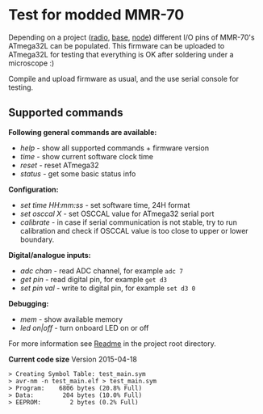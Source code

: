 Test for modded MMR-70
======================

Depending on a project ([radio](https://github.com/achilikin/mmr70mod/blob/master/radio), [base](https://github.com/achilikin/mmr70mod/blob/master/base), [node](https://github.com/achilikin/mmr70mod/blob/master/node)) different I/O pins of MMR-70's ATmega32L can be populated. This firmware can be uploaded to ATmega32L for testing that everything is OK after soldering under a microscope :)

Compile and upload firmware as usual, and the use serial console for testing.

Supported commands
-----------------

**Following general commands are available:**
* _help_ - show all supported commands + firmware version
* _time_ - show current software clock time
* _reset_  - reset ATmega32
* _status_ - get some basic status info

**Configuration:**
* _set time HH:mm:ss_ - set software time, 24H format
* _set osccal X_ - set OSCCAL value for ATmega32 serial port 
* _calibrate_ - in case if serial communication is not stable, try to run calibration and check if OSCCAL value is too close to upper or lower boundary.

**Digital/analogue inputs:**
* _adc chan_ - read ADC channel, for example `adc 7`
* _get pin_ - read digital pin, for example `get d3`
* _set pin val_ - write to digital pin, for example `set d3 0` 

**Debugging:**
* _mem_ - show available memory
* _led on|off_ - turn onboard LED on or off

For more information see [Readme](https://github.com/achilikin/mmr70mod/) in the project root directory.

**Current code size**
Version 2015-04-18
```
> Creating Symbol Table: test_main.sym
> avr-nm -n test_main.elf > test_main.sym
> Program:    6806 bytes (20.8% Full)
> Data:        204 bytes (10.0% Full)
> EEPROM:        2 bytes (0.2% Full)
```
